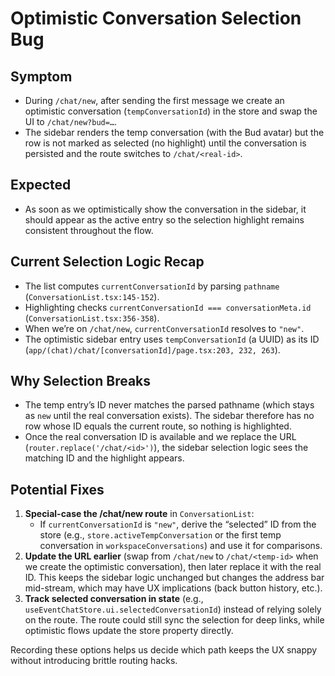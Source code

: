 # Optimistic Conversation Selection Bug

## Symptom
- During `/chat/new`, after sending the first message we create an optimistic conversation (`tempConversationId`) in the store and swap the UI to `/chat/new?bud=…`.
- The sidebar renders the temp conversation (with the Bud avatar) but the row is not marked as selected (no highlight) until the conversation is persisted and the route switches to `/chat/<real-id>`.

## Expected
- As soon as we optimistically show the conversation in the sidebar, it should appear as the active entry so the selection highlight remains consistent throughout the flow.

## Current Selection Logic Recap
- The list computes `currentConversationId` by parsing `pathname` (`ConversationList.tsx:145-152`).
- Highlighting checks `currentConversationId === conversationMeta.id` (`ConversationList.tsx:356-358`).
- When we’re on `/chat/new`, `currentConversationId` resolves to `"new"`.
- The optimistic sidebar entry uses `tempConversationId` (a UUID) as its ID (`app/(chat)/chat/[conversationId]/page.tsx:203, 232, 263`).

## Why Selection Breaks
- The temp entry’s ID never matches the parsed pathname (which stays as `new` until the real conversation exists). The sidebar therefore has no row whose ID equals the current route, so nothing is highlighted.
- Once the real conversation ID is available and we replace the URL (`router.replace('/chat/<id>')`), the sidebar selection logic sees the matching ID and the highlight appears.

## Potential Fixes
1. **Special-case the /chat/new route** in `ConversationList`:
   - If `currentConversationId` is `"new"`, derive the “selected” ID from the store (e.g., `store.activeTempConversation` or the first temp conversation in `workspaceConversations`) and use it for comparisons.
2. **Update the URL earlier** (swap from `/chat/new` to `/chat/<temp-id>` when we create the optimistic conversation), then later replace it with the real ID. This keeps the sidebar logic unchanged but changes the address bar mid-stream, which may have UX implications (back button history, etc.).
3. **Track selected conversation in state** (e.g., `useEventChatStore.ui.selectedConversationId`) instead of relying solely on the route. The route could still sync the selection for deep links, while optimistic flows update the store property directly.

Recording these options helps us decide which path keeps the UX snappy without introducing brittle routing hacks.
